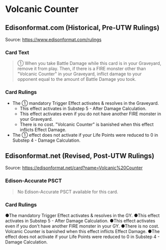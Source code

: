 # Volcanic Counter

## Edisonformat.com (Historical, Pre-UTW Rulings)

Source: https://www.edisonformat.com/rulings

### Card Text

> ① When you take Battle Damage while this card is in your Graveyard, remove it from play. Then, if there is a FIRE monster other than "Volcanic Counter" in your Graveyard, inflict damage to your opponent equal to the amount of Battle Damage you took.

### Card Rulings

*   The ① mandatory Trigger Effect activates & resolves in the Graveyard.
    *   This effect activates in Substep 5 - After Damage Calculation.
    *   This effect activates even if you do not have another FIRE monster in your Graveyard.
    *   There is no cost. "Volcanic Counter" is banished when this effect inflicts Effect Damage.
*   The ① effect does not activate if your Life Points were reduced to 0 in Substep 4 - Damage Calculation.

## Edisonformat.net (Revised, Post-UTW Rulings)

Source: https://edisonformat.net/card?name=Volcanic%20Counter

### Edison-Accurate PSCT

> No Edison-Accurate PSCT available for this card.

### Card Rulings

●The mandatory Trigger Effect activates & resolves in the GY.
●This effect activates in Substep 5 - After Damage Calculation.
●This effect activates even if you don't have another FIRE monster in your GY.
●There is no cost. Volcanic Counter is banished when this effect inflicts Effect Damage.
●The effect does not activate if your Life Points were reduced to 0 in Substep 4 - Damage Calculation.
            